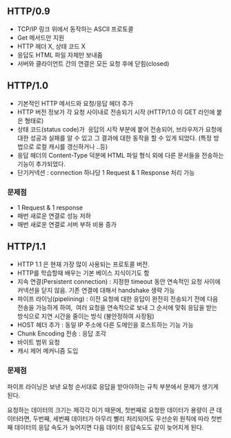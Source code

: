 ## HTTP/0.9

- TCP/IP 링크 위에서 동작하는 ASCII 프로토콜
- Get 메서드만 지원
- HTTP 헤더 X, 상태 코드 X
- 응답도 HTML 파일 자체만 보내줌
- 서버와 클라이언트 간의 연결은 모든 요청 후에 닫힘(closed)

## HTTP/1.0

- 기본적인 HTTP 메서드와 요청/응답 헤더 추가
- HTTP 버전 정보가 각 요청 사이내로 전송되기 시작 (HTTP/1.0 이 GET 라인에 붙은 형태로)
- 상태 코드(status code)가  응답의 시작 부분에 붙어 전송되어, 브라우저가 요청에 대한 성공과 실패를 알 수 있고 그 결과에 대한 동작을 할 수 있게 되었다. (특정 방법으로 로컬 캐시를 갱신하거나 ..등)
- 응답 헤더의 Content-Type 덕분에 HTML 파일 형식 외에 다른 문서들을 전송하는 기능이 추가되었다.
- 단기커넥션 : connection 하나당 1 Request & 1 Response 처리 가능

### 문제점

- 1 Request & 1 response
- 매번 새로운 연결로 성능 저하
- 매번 새로운 연결로 서버 부하 비용 증가

## HTTP/1.1

- HTTP 1.1 은 현재 가장 많이 사용되는 프로토콜 버전.
- HTTP를 학습할때 배우는 기본 베이스 지식이기도 함
- 지속 연결(Persistent connection) : 지정한 timeout 동안 연속적인 요청 사이에 커넥션을 닫지 않음. 기존 연결에 대해서 handshake 생략 가능
- 파이프 라이닝(pipelining) : 이전 요청에 대한 응답이 완전히 전송되기 전에 다음 전송을 가능하게 하여,  여러 요청을 연속적으로 보내 그 순서에 맞춰 응답을 받는 방식으로 지연 시간을 줄이는 방식 (불안정하여 사장됨)
- HOST 헤더 추가 : 동일 IP 주소에 다른 도메인을 호스트하는 기능 가능
- Chunk Encoding 전송 : 응답 조각
- 바이트 범위 요청
- 캐시 제어 메커니즘 도입

### 문제점

파이프 라이닝은 보낸 요청 순서대로 응답을 받아야하는 규칙 부분에서 문제가 생기게 된다.

요청하는 데이터의 크기는 제각각 이기 때문에, 첫번째로 요청한 데이터가 용량이 큰 데이터라면, 두번째, 세번째 데이터가 아무리 빨리 처리되어도 우선순위 원칙에 따라 첫번째 데이터의 응답 속도가 늦어지면 다음 데이터 응답속도도 같이 늦어지게 된다.
